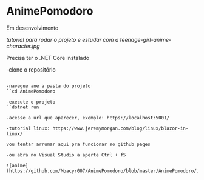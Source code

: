 # AnimePomodoro 
Em desenvolvimento

*tutorial para rodar o projeto e estudar com a teenage-girl-anime-character.jpg*

Precisa ter o .NET Core instalado

-clone o repositório
  ```git clone https://github.com/Moacyr007/AnimePomodoro

-navegue ane a pasta do projeto
  ``cd AnimePomodoro

-execute o projeto
  ``dotnet run

-acesse a url que aparecer, exemplo: https://localhost:5001/

-tutorial linux: https://www.jeremymorgan.com/blog/linux/blazor-in-linux/

vou tentar arrumar aqui pra funcionar no github pages 

-ou abra no Visual Studio a aperte Ctrl + f5

![anime](https://github.com/Moacyr007/AnimePomodoro/blob/master/AnimePomodoro/image.jpg)
